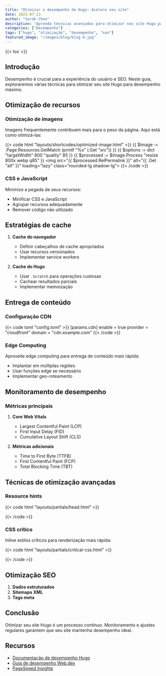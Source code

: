 ```yaml
---
title: "Otimizar o desempenho do Hugo: Acelere seu site"
date: 2023-07-23
author: "Sarah Chen"
description: "Aprenda técnicas avançadas para otimizar seu site Hugo para melhor desempenho, tempos de carregamento mais rápidos e experiência do usuário aprimorada."
categories: ["Desempenho"]
tags: ["hugo", "otimização", "desempenho", "seo"]
featured_image: "/images/blog/blog-4.jpg"
---
```


{{< toc >}}

## Introdução

Desempenho é crucial para a experiência do usuário e SEO. Neste guia, exploraremos várias técnicas para otimizar seu site Hugo para desempenho máximo.

## Otimização de recursos

### Otimização de imagens

Imagens frequentemente contribuem mais para o peso da página. Aqui está como otimizá-las:

{{< code html "layouts/shortcodes/optimized-image.html" >}}
{{ $image := .Page.Resources.GetMatch (printf "%s" (.Get "src")) }}
{{ $options := dict "targetWidth" 800 "quality" 85 }}
{{ $processed := $image.Process "resize 800x webp q85" }}
<img src="{{ $processed.RelPermalink }}"
     alt="{{ .Get "alt" }}"
     loading="lazy"
     class="rounded-lg shadow-lg">
{{< /code >}}

### CSS e JavaScript

Minimize a pegada de seus recursos:
- Minificar CSS e JavaScript
- Agrupar recursos adequadamente
- Remover código não utilizado

## Estratégias de cache

1. **Cache do navegador**
   - Definir cabeçalhos de cache apropriados
   - Usar recursos versionados
   - Implementar service workers

2. **Cache do Hugo**
   - Usar `.Scratch` para operações custosas
   - Cachear resultados parciais
   - Implementar memoização

## Entrega de conteúdo

### Configuração CDN

{{< code toml "config.toml" >}}
[params.cdn]
  enable = true
  provider = "cloudfront"
  domain = "cdn.example.com"
{{< /code >}}

### Edge Computing

Aproveite edge computing para entrega de conteúdo mais rápida:
- Implantar em múltiplas regiões
- Usar funções edge se necessário
- Implementar geo-roteamento

## Monitoramento de desempenho

### Métricas principais

1. **Core Web Vitals**
   - Largest Contentful Paint (LCP)
   - First Input Delay (FID)
   - Cumulative Layout Shift (CLS)

2. **Métricas adicionais**
   - Time to First Byte (TTFB)
   - First Contentful Paint (FCP)
   - Total Blocking Time (TBT)

## Técnicas de otimização avançadas

### Resource hints

{{< code html "layouts/partials/head.html" >}}
<link rel="preconnect" href="https://fonts.googleapis.com">
<link rel="preload" href="/fonts/main.woff2" as="font" type="font/woff2" crossorigin>
{{< /code >}}

### CSS crítico

Inline estilos críticos para renderização mais rápida:

{{< code html "layouts/partials/critical-css.html" >}}
<style>
  /* CSS crítico aqui */
  .hero { /* ... */ }
  .nav { /* ... */ }
</style>
{{< /code >}}

## Otimização SEO

1. **Dados estruturados**
2. **Sitemaps XML**
3. **Tags meta**

## Conclusão

Otimizar seu site Hugo é um processo contínuo. Monitoramento e ajustes regulares garantem que seu site mantenha desempenho ideal.

## Recursos

- [Documentação de desempenho Hugo](https://gohugo.io/documentation/)
- [Guia de desempenho Web.dev](https://web.dev/performance/)
- [PageSpeed Insights](https://pagespeed.web.dev/)
